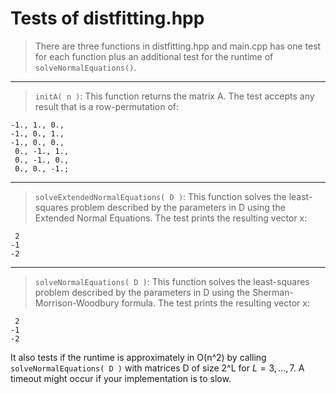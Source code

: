 

# Tests of distfitting.hpp

> There are three functions in distfitting.hpp and main.cpp has one test for each function plus an additional test for the runtime of `solveNormalEquations()`.
***
> `initA( n )`: This function returns the matrix A.
The test accepts any result that is a row-permutation of:
```
-1., 1., 0.,
-1., 0., 1.,
-1., 0., 0.,
 0., -1., 1.,
 0., -1., 0.,
 0., 0., -1.;
```
***
> `solveExtendedNormalEquations( D )`: This function solves the least-squares problem described by the parameters in D using the Extended Normal Equations.
The test prints the resulting vector x:
```
 2
-1
-2
```
***
> `solveNormalEquations( D )`: This function solves the least-squares problem described by the parameters in D using the Sherman-Morrison-Woodbury formula.
The test prints the resulting vector x:
```
 2
-1
-2
```
It also tests if the runtime is approximately in O(n^2) by calling `solveNormalEquations( D )` with matrices D of size 2^L for $L = 3,...,7$. A timeout might occur if your implementation is to slow.
